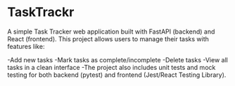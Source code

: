 # TaskTrackr

A simple Task Tracker web application built with FastAPI (backend) and React (frontend).
This project allows users to manage their tasks with features like:

-Add new tasks
-Mark tasks as complete/incomplete
-Delete tasks
-View all tasks in a clean interface
-The project also includes unit tests and mock testing for both backend (pytest) and frontend (Jest/React Testing Library).
